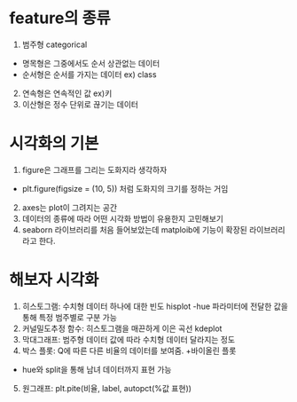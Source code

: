# feature의 종류
1. 범주형 categorical
- 명목형은 그중에서도 순서 상관없는 데이터
- 순서형은 순서를 가지는 데이터 ex) class
2. 연속형은 연속적인 값 ex)키
3.  이산형은 정수 단위로 끊기는 데이터

# 시각화의 기본
1. figure은 그래프를 그리는 도화지라 생각하자
- plt.figure(figsize = (10, 5)) 처럼 도화지의 크기를 정하는 거임
2. axes는 plot이 그려지는 공간
3. 데이터의 종류에 따라 어떤 시각화 방법이 유용한지 고민해보기
4. seaborn 라이브러리를 처음 들어보았는데 matploib에 기능이 확장된 라이브러리라고 한다.

# 해보자 시각화
1. 히스토그램: 수치형 데이터 하나에 대한 빈도 hisplot
-hue 파라미터에 전달한 값을 통해 특정 범주별로 구분 가능
2. 커널밀도추정 함수: 히스토그램을 매끈하게 이은 곡선 kdeplot
3. 막대그래프: 범주형 데이터 값에 따라 수치형 데이터 달라지는 정도 
4. 박스 플롯: Q에 따른 다른 비율의 데이터를 보여줌. +바이올린 플롯 
- hue와 split을 통해 남녀 데이터까지 표현 가능
5. 원그래프: plt.pite(비율, label, autopct(%값 표현))
